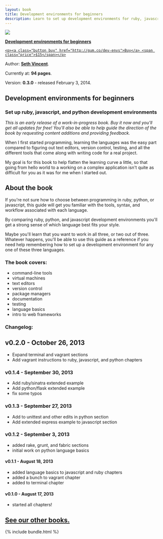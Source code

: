 ```yaml
---
layout: book
title: Development environments for beginners
description: Learn to set up development environments for ruby, javascript, and python.
---
```

<div id="book">
  <a href="http://gum.co/dev-envs">
    <img src="{{ site.baseurl }}/img/books/dev-envs.png" />
    <p><strong>Development environments for beginners</strong></p>

    <p><a class="button buy" href="http://gum.co/dev-envs">Buy</a> <span class="price">$15</span></p>
  </a>
  <div id="meta">
    <p>Author: <b><a href="http://sethvincent.com" target="_blank">Seth Vincent</a></b>.</p>
    <p>Currently at: <b>94 pages</b>.</p>
    <p>Version: <b>0.3.0</b> - released February 3, 2014.</p>
  </div>
</div>

## Development environments for beginners
### Set up ruby, javascript, and python development environments

_This is an early release of a work-in-progress book. Buy it now and you'll get all updates for free! You'll also be able to help guide the direction of the book by requesting content additions and providing feedback._

When I first started programming, learning the languages was the easy part compared to figuring out text editors, version control, testing, and all the different tools that come along with writing code for a real project.

My goal is for this book to help flatten the learning curve a little, so that going from hello world to a working on a complex application isn't quite as difficult for you as it was for me when I started out.

## About the book
If you're not sure how to choose between programming in ruby, python, or javascript, this guide will get you familiar with the tools, syntax, and workflow associated with each language.

By comparing ruby, python, and javascript development environments you'll get a strong sense of which language best fits your style. 

Maybe you'll learn that you want to work in all three, or two out of three. Whatever happens, you'll be able to use this guide as a reference if you need help remembering how to set up a development environment for any one of these three languages.

### The book covers:
- command-line tools
- virtual machines
- text editors
- version control
- package managers
- documentation
- testing
- language basics
- intro to web frameworks

### Changelog:

## v0.2.0 - October 26, 2013
- Expand terminal and vagrant sections
- Add vagrant instructions to ruby, javascript, and python chapters

### v0.1.4 - September 30, 2013
- Add ruby/sinatra extended example
- Add python/flask extended example
- fix some typos

### v0.1.3 - September 27, 2013
- Add to unittest and other edits in python section
- Add extended express example to javascript section

### v0.1.2 - September 3, 2013
- added rake, grunt, and fabric sections
- initial work on python language basics

#### v0.1.1 - August 18, 2013
- added language basics to javascript and ruby chapters
- added a bunch to vagrant chapter
- added to terminal chapter

#### v0.1.0 - August 17, 2013
- started all chapters!


<section id="introduction">
  <div class="container">
    <div class="inner-wrapper">
      <h2><a href="{{ site.baseurl }}/books">See our other books.</a></h2>
      {% include bundle.html %}
    </div>
  </div>
</section>